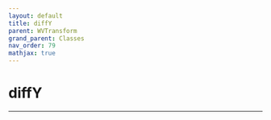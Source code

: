 ```yaml
---
layout: default
title: diffY
parent: WVTransform
grand_parent: Classes
nav_order: 79
mathjax: true
---
```


#  diffY




---

